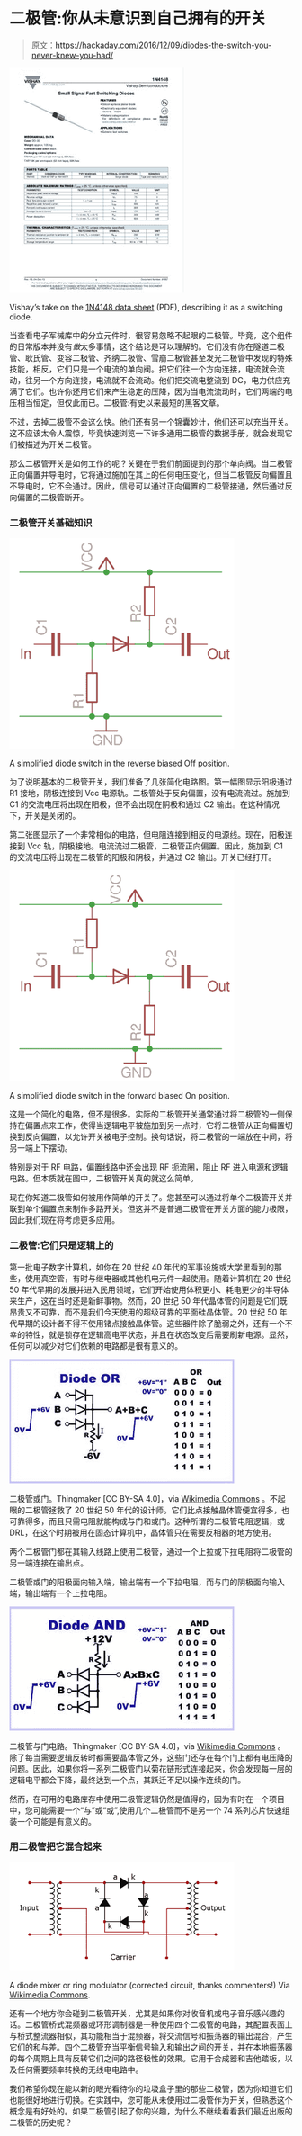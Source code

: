 # 二极管:你从未意识到自己拥有的开关

> 原文：<https://hackaday.com/2016/12/09/diodes-the-switch-you-never-knew-you-had/>

[![Vishay's take on the 1N4148 data sheet (PDF), describing it as a switching diode.](img/adfb4275724a184a378968dda4677b88.png)](https://hackaday.com/wp-content/uploads/2016/11/in4148-data-front.jpg)

Vishay’s take on the [1N4148 data sheet](http://www.vishay.com/docs/81857/1n4148.pdf) (PDF), describing it as a switching diode.

当查看电子军械库中的分立元件时，很容易忽略不起眼的二极管。毕竟，这个组件的日常版本并没有*做*太多事情，这个结论是可以理解的。它们没有你在隧道二极管、耿氏管、变容二极管、齐纳二极管、雪崩二极管甚至发光二极管中发现的特殊技能，相反，它们只是一个电流的单向阀。把它们往一个方向连接，电流就会流动，往另一个方向连接，电流就不会流动。他们把交流电整流到 DC，电力供应充满了它们。也许你还用它们来产生稳定的压降，因为当电流流动时，它们两端的电压相当恒定，但仅此而已。二极管:有史以来最短的黑客文章。

不过，去掉二极管不会这么快。他们还有另一个锦囊妙计，他们还可以充当开关。这不应该太令人震惊，毕竟快速浏览一下许多通用二极管的数据手册，就会发现它们被描述为开关二极管。

那么二极管开关是如何工作的呢？关键在于我们前面提到的那个单向阀。当二极管正向偏置并导电时，它将通过施加在其上的任何电压变化，但当二极管反向偏置且不导电时，它不会通过。因此，信号可以通过正向偏置的二极管接通，然后通过反向偏置的二极管断开。

### 二极管开关基础知识

[![A simplified diode switch in the reverse biased Off position.](img/7cdf0a3cd23610e481c71038fb0f4031.png)](https://hackaday.com/wp-content/uploads/2016/11/reverse-biased-switch.png)

A simplified diode switch in the reverse biased Off position.

为了说明基本的二极管开关，我们准备了几张简化电路图。第一幅图显示阳极通过 R1 接地，阴极连接到 Vcc 电源轨。二极管处于反向偏置，没有电流流过。施加到 C1 的交流电压将出现在阳极，但不会出现在阴极和通过 C2 输出。在这种情况下，开关是关闭的。

第二张图显示了一个非常相似的电路，但电阻连接到相反的电源线。现在，阳极连接到 Vcc 轨，阴极接地。电流流过二极管，二极管正向偏置。因此，施加到 C1 的交流电压将出现在二极管的阳极和阴极，并通过 C2 输出。开关已经打开。

![A simplified diode switch in the forward biased On position.](img/bcdf3a635ce14753eea376cd2ee63249.png)

A simplified diode switch in the forward biased On position.

这是一个简化的电路，但不是很多。实际的二极管开关通常通过将二极管的一侧保持在偏置点来工作，使得当逻辑电平被施加到另一点时，它将二极管从正向偏置切换到反向偏置，以允许开关被电子控制。换句话说，将二极管的一端放在中间，将另一端上下摆动。

特别是对于 RF 电路，偏置线路中还会出现 RF 扼流圈，阻止 RF 进入电源和逻辑电路。但本质就在图中，二极管开关真的就这么简单。

现在你知道二极管如何被用作简单的开关了。您甚至可以通过将单个二极管开关并联到单个偏置点来制作多路开关。但这并不是普通二极管在开关方面的能力极限，因此我们现在将考虑更多应用。

### 二极管:它们只是逻辑上的

第一批电子数字计算机，如你在 20 世纪 40 年代的军事设施或大学里看到的那些，使用真空管，有时与继电器或其他机电元件一起使用。随着计算机在 20 世纪 50 年代早期的发展并进入民用领域，它们开始使用体积更小、耗电更少的半导体来生产，这在当时还是新鲜事物。然而，20 世纪 50 年代晶体管的问题是它们既昂贵又不可靠，而不是我们今天使用的超级可靠的平面硅晶体管。20 世纪 50 年代早期的设计者不得不使用锗点接触晶体管。这些器件除了脆弱之外，还有一个不幸的特性，就是锁存在逻辑高电平状态，并且在状态改变后需要刷新电源。显然，任何可以减少对它们依赖的电路都是很有意义的。

[![The diode OR gate. Thingmaker [CC BY-SA 4.0], via Wikimedia Commons.](img/7bcb5b2652da42b7ad84448f8f7413d4.png)](https://hackaday.com/wp-content/uploads/2016/11/640px-diode_or_ideal_diode.jpg) 

二极管或门。Thingmaker [CC BY-SA 4.0]，via [Wikimedia Commons](https://commons.wikimedia.org/wiki/File:Diode_OR_Ideal_Diode.jpg) 。不起眼的二极管拯救了 20 世纪 50 年代的设计师。它们比点接触晶体管便宜得多，也可靠得多，而且只需电阻就能构成与门和或门。这种所谓的二极管电阻逻辑，或 DRL，在这个时期被用在固态计算机中，晶体管只在需要反相器的地方使用。

两个二极管门都在其输入线路上使用二极管，通过一个上拉或下拉电阻将二极管的另一端连接在输出点。

二极管或门的阳极面向输入端，输出端有一个下拉电阻，而与门的阴极面向输入端，输出端有一个上拉电阻。

[![The diode AND gate. Thingmaker [CC BY-SA 4.0], via Wikimedia Commons.](img/0de67f49f0659f867fbbb48f4b8be9ce.png)](https://hackaday.com/wp-content/uploads/2016/11/diode_and2_ideal_diode.jpg) 

二极管与门电路。Thingmaker [CC BY-SA 4.0]，via [Wikimedia Commons](https://commons.wikimedia.org/wiki/File:Diode_AND2_Ideal_Diode.jpg) 。除了每当需要逻辑反转时都需要晶体管之外，这些门还存在每个门上都有电压降的问题。因此，如果你将一系列二极管门以菊花链形式连接起来，你会发现每一层的逻辑电平都会下降，最终达到一个点，其跃迁不足以操作连续的门。

然而，在可用的电路库存中使用二极管逻辑仍然是值得的，因为有时在一个项目中，您可能需要一个“与”或“或”,使用几个二极管而不是另一个 74 系列芯片快速组装一个可能是有意义的。

### 用二极管把它混合起来

![A diode mixer or ring modulator (corrected circuit, thanks commenters!) Via Wikimedia Commons.](img/63243c0aae6250ec4621b92762e091d5.png)

A diode mixer or ring modulator (corrected circuit, thanks commenters!) Via [Wikimedia Commons](https://commons.wikimedia.org/wiki/File:Ring_Modulator.PNG?uselang=en-gb).

还有一个地方你会碰到二极管开关，尤其是如果你对收音机或电子音乐感兴趣的话。二极管桥式混频器或环形调制器是一种使用四个二极管的电路，其配置表面上与桥式整流器相似，其功能相当于混频器，将交流信号和振荡器的输出混合，产生它们的和与差。四个二极管充当平衡信号输入和输出之间的开关，并在本地振荡器的每个周期上具有反转它们之间的路径极性的效果。它用于合成器和吉他踏板，以及任何需要频率转换的无线电电路中。

我们希望你现在能以新的眼光看待你的垃圾盒子里的那些二极管，因为你知道它们也能很好地进行切换。在实践中，您可能从未使用过二极管作为开关，但熟悉这个概念是有好处的。如果二极管引起了你的兴趣，为什么不继续看看我们最近出版的二极管的历史呢？